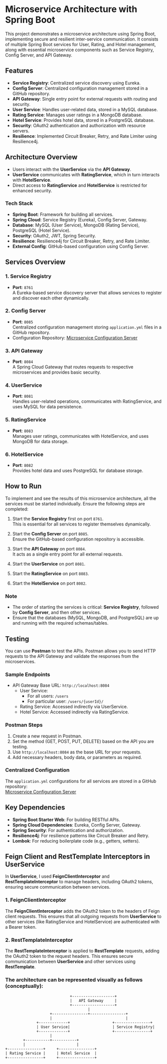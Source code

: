 # Microservice Architecture with Spring Boot

This project demonstrates a microservice architecture using Spring Boot, implementing secure and resilient inter-service communication. It consists of multiple Spring Boot services for User, Rating, and Hotel management, along with essential microservice components such as Service Registry, Config Server, and API Gateway.

## Features
- **Service Registry**: Centralized service discovery using Eureka.
- **Config Server**: Centralized configuration management stored in a GitHub repository.
- **API Gateway**: Single entry point for external requests with routing and security.
- **User Service**: Handles user-related data, stored in a MySQL database.
- **Rating Service**: Manages user ratings in a MongoDB database.
- **Hotel Service**: Provides hotel data, stored in a PostgreSQL database.
- **Security**: OAuth2 authentication and authorization with resource servers.
- **Resilience**: Implemented Circuit Breaker, Retry, and Rate Limiter using Resilience4j.

## Architecture Overview
- Users interact with the **UserService** via the **API Gateway**.
- **UserService** communicates with **RatingService**, which in turn interacts with **HotelService**.
- Direct access to **RatingService** and **HotelService** is restricted for enhanced security.

### Tech Stack
- **Spring Boot**: Framework for building all services.
- **Spring Cloud**: Service Registry (Eureka), Config Server, Gateway.
- **Database**: MySQL (User Service), MongoDB (Rating Service), PostgreSQL (Hotel Service).
- **Security**: OAuth2, JWT, Spring Security.
- **Resilience**: Resilience4j for Circuit Breaker, Retry, and Rate Limiter.
- **External Config**: GitHub-based configuration using Config Server.

## Services Overview
### 1. Service Registry
- **Port**: `8761`  
A Eureka-based service discovery server that allows services to register and discover each other dynamically.

### 2. Config Server
- **Port**: `8085`  
Centralized configuration management storing `application.yml` files in a GitHub repository.  
- Configuration Repository: [Microservice Configuration Server](https://github.com/umeshtiwari02/microservice-configuration-server)

### 3. API Gateway
- **Port**: `8084`  
A Spring Cloud Gateway that routes requests to respective microservices and provides basic security.

### 4. UserService
- **Port**: `8081`  
Handles user-related operations, communicates with RatingService, and uses MySQL for data persistence.

### 5. RatingService
- **Port**: `8083`  
Manages user ratings, communicates with HotelService, and uses MongoDB for data storage.

### 6. HotelService
- **Port**: `8082`  
Provides hotel data and uses PostgreSQL for database storage.

## How to Run
To implement and see the results of this microservice architecture, all the services must be started individually. Ensure the following steps are completed:

1. Start the **Service Registry** first on port `8761`.  
   This is essential for all services to register themselves dynamically.

2. Start the **Config Server** on port `8085`.  
   Ensure the GitHub-based configuration repository is accessible.

3. Start the **API Gateway** on port `8084`.  
   It acts as a single entry point for all external requests.

4. Start the **UserService** on port `8081`.

5. Start the **RatingService** on port `8083`.

6. Start the **HotelService** on port `8082`.

### Note
- The order of starting the services is critical: **Service Registry**, followed by **Config Server**, and then other services.  
- Ensure that the databases (MySQL, MongoDB, and PostgreSQL) are up and running with the required schemas/tables.

## Testing
You can use **Postman** to test the APIs. Postman allows you to send HTTP requests to the API Gateway and validate the responses from the microservices.  
### Sample Endpoints
- API Gateway Base URL: `http://localhost:8084`
  - User Service:
    - For all users: `/users`
    - For particular user: `/users/{userId}/ `
  - Rating Service: Accessed indirectly via UserService.
  - Hotel Service: Accessed indirectly via RatingService.

### Postman Steps
1. Create a new request in Postman.
2. Set the method (GET, POST, PUT, DELETE) based on the API you are testing.
3. Use `http://localhost:8084` as the base URL for your requests.
4. Add necessary headers, body data, or parameters as required.

### Centralized Configuration
The `application.yml` configurations for all services are stored in a GitHub repository:  
[Microservice Configuration Server](https://github.com/umeshtiwari02/microservice-configuration-server)

## Key Dependencies
- **Spring Boot Starter Web**: For building RESTful APIs.
- **Spring Cloud Dependencies**: Eureka, Config Server, Gateway.
- **Spring Security**: For authentication and authorization.
- **Resilience4j**: For resilience patterns like Circuit Breaker and Retry.
- **Lombok**: For reducing boilerplate code (e.g., getters, setters).  

## Feign Client and RestTemplate Interceptors in UserService

In **UserService**, I used **FeignClientInterceptor** and **RestTemplateInterceptor** to manage headers, including OAuth2 tokens, ensuring secure communication between services.

### 1. **FeignClientInterceptor**
The **FeignClientInterceptor** adds the OAuth2 token to the headers of Feign client requests. This ensures that all outgoing requests from **UserService** to other services (like RatingService and HotelService) are authenticated with a Bearer token.

### 2. **RestTemplateInterceptor**
The **RestTemplateInterceptor** is applied to **RestTemplate** requests, adding the OAuth2 token to the request headers. This ensures secure communication between **UserService** and other services using **RestTemplate**.


### The architecture can be represented visually as follows (conceptually):


                                 +-------------------+
                                 |   API Gateway     |
                                 +-------------------+
                                         |
                        +----------------+----------------+
                        |                                 |
                  +-------------+                   +----------------+
                  | User Service|                   | Service Registry|
                  +-------------+                   +----------------+
                        |
            +-----------+-----------+
            |                       |
    +----------------+     +----------------+
    | Rating Service |     | Hotel Service  |
    +----------------+     +----------------+

